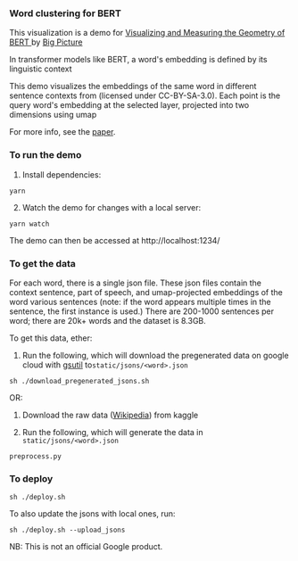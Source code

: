 ### Word clustering for BERT

This visualization is a demo for [Visualizing and Measuring the Geometry of BERT
](https://arxiv.org/abs/1906.02715) by [Big Picture](https://research.google.com/bigpicture/)

In transformer models like BERT, a word's embedding is defined by its linguistic context

This demo visualizes the embeddings of the same word in different sentence contexts from (licensed under CC-BY-SA-3.0). Each point is the query word's embedding at the selected layer, projected into two dimensions using umap

For more info, see the [paper](https://arxiv.org/abs/1906.02715).

### To run the demo

1. Install dependencies:
```
yarn
```

2. Watch the demo for changes with a local server:
```
yarn watch
```

The demo can then be accessed at http://localhost:1234/

### To get the data

For each word, there is a single json file.
These json files contain the context sentence, part of speech, and umap-projected embeddings of the word various sentences (note: if the word appears multiple times in the sentence, the first instance is used.) There are 200-1000 sentences per word; there are 20k+ words and the dataset is 8.3GB.

To get this data, ether:
1. Run the following, which will download the pregenerated data on google cloud with [gsutil](https://cloud.google.com/sdk/docs/) to```static/jsons/<word>.json```
```
sh ./download_pregenerated_jsons.sh
```
OR:
1. Download the raw data ([Wikipedia](https://www.kaggle.com/jkkphys/english-wikipedia-articles-20170820-sqlite)) from kaggle

2. Run the following, which will generate the data in ```static/jsons/<word>.json```
```
preprocess.py
```

### To deploy

```
sh ./deploy.sh
```

To also update the jsons with local ones, run:
```
sh ./deploy.sh --upload_jsons
```

NB: This is not an official Google product.
